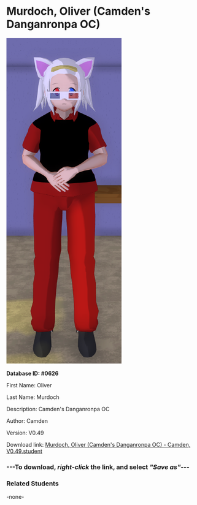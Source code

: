 # Murdoch, Oliver (Camden's Danganronpa OC)

<img src="../../Files/Images/Murdoch, Oliver (Camden's Danganronpa OC).png" title="Murdoch, Oliver (Camden's Danganronpa OC) - Camden, V0.49">

**Database ID: #0626**

First Name: Oliver

Last Name: Murdoch

Description: Camden's Danganronpa OC

Author: Camden

Version: V0.49

Download link: <a href="https://raw.githubusercontent.com/Arbiter1223/Daigaku-Gurashi-Custom-Students/master/Files/Student%20Files/Murdoch%2C%20Oliver%20(Camden's%20Danganronpa%20OC)%20-%20Camden%2C%20V0.49.student">Murdoch, Oliver (Camden's Danganronpa OC) - Camden, V0.49.student</a>

### ---**To download, _right-click_ the link, and select _"Save as"_**---

### Related Students

-none-
